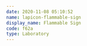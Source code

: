 ```yaml
---
date: 2020-11-08 05:10:52
name: lapicon-flammable-sign
display_name: Flammable Sign
code: f62a
type: Laboratory
---
```


